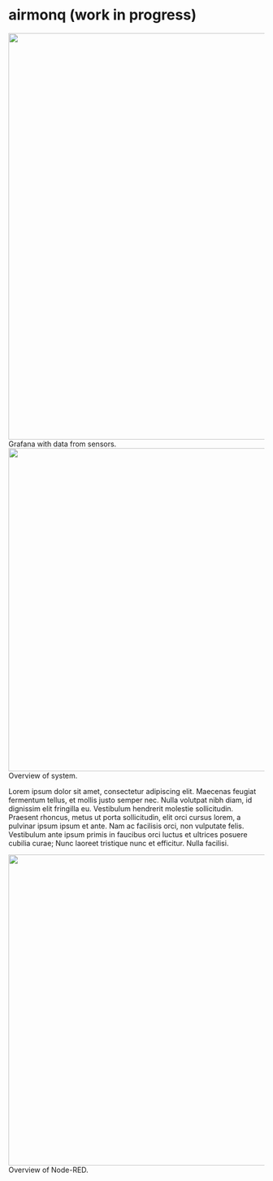 # airmonq (work in progress)
<img src="https://i.imgur.com/OfrikDk.png" width="800px" height="auto">
Grafana with data from sensors.
<img src="https://i.imgur.com/CCjduaj.png" width="636px" height="auto">
Overview of system.

Lorem ipsum dolor sit amet, consectetur adipiscing elit. Maecenas feugiat fermentum tellus, et mollis justo semper nec. Nulla volutpat nibh diam, id dignissim elit fringilla eu. Vestibulum hendrerit molestie sollicitudin. Praesent rhoncus, metus ut porta sollicitudin, elit orci cursus lorem, a pulvinar ipsum ipsum et ante. Nam ac facilisis orci, non vulputate felis. Vestibulum ante ipsum primis in faucibus orci luctus et ultrices posuere cubilia curae; Nunc laoreet tristique nunc et efficitur. Nulla facilisi.

<img src="https://i.imgur.com/wC6GP4O.png" width="612px" height="auto">
Overview of Node-RED.

